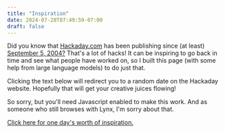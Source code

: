 ```yaml
---
title: "Inspiration"
date: 2024-07-28T07:49:59-07:00
draft: false
---
```


Did you know that [Hackaday.com][1] has been publishing since (at least)
[September 5, 2004?][0]  That's a lot of hacks!  It can be inspiring
to go back in time and see what people have worked on, so I built this
page (with some help from large language models) to do just that.

Clicking the text below will redirect you to a random date on the
Hackaday website.  Hopefully that will get your creative juices flowing!

<noscript>
So sorry, but you'll need Javascript enabled to make this work.  And
as someone who still browses with Lynx, I'm sorry about that.
</noscript>

<script>
// When Hackaday started publishing
const target_date = new Date(2004, 9, 5);

// Define a function to get a random date between now and the target date
function getRandomDate() {
  const now = new Date();
  const diffTime = Math.abs(now - target_date);
  const diffDays = Math.ceil(diffTime / (1000 * 60 * 60 * 24));
  const randomDay = Math.floor(Math.random() * diffDays);
  return new Date(now - (randomDay * (1000 * 60 * 60 * 24)));
}

// Define a function to construct the URL
function constructUrl(date) {
  const year = date.getFullYear();
  const month = String(date.getMonth() + 1).padStart(2, '0');
  const day = String(date.getDate()).padStart(2, '0');
  return `https://hackaday.com/${year}/${month}/${day}`;
}


// Define a function to display the message and redirect the user
function redirectToPast() {
  const randomDate = getRandomDate();
  const url = constructUrl(randomDate);

  // Get the <div> element with the ID "message"
  const messageElement = document.getElementById("message");

  // Set the text of the <div> element to the message
  dateString = randomDate.toDateString();
  messageElement.textContent = `Sending you back to ${dateString}...`;

  // After 3 seconds, redirect the browser to the constructed URL
  setTimeout(() => {
    window.open(url);
  }, 3000);
}
</script>

<p id="message">
  <a href="#" class="btn btn-light" onclick="redirectToPast()">
  Click here for one day's worth of inspiration.
  </a>
</p>

[0]: https://hackaday.com/2004/09/05/
[1]: https://hackaday.com
